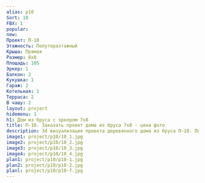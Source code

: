 ```yaml
---
alias: p10
Sort: 10
FBX: 1
popular: 
new: 
Проект: П-10
Этажность: Полутораэтажный
Крыша: Прямая
Размер: 8х8
Площадь: 105
Эркер: 1
Балкон: 2
Кукушка: 1
Гараж: 2
Котельная: 1
Терраса: 2
В чашу: 2
layout: project
hidemenu: 1
h1: Дом из бруса с эркером 7х8
title: П-10. Заказать проект дома из бруса 7х8 - цена фото
description: 3d визуализация проекта деревянного дома из бруса П-10. Площадь 105 м2, размер 7х8. Вы можете внести любые изменения в проект.
image1: project/p10/10_1.jpg
image2: project/p10/10_2.jpg
image3: project/p10/10_3.jpg
image4: project/p10/10_4.jpg
plan1: project/p10/p10-1.jpg
plan2: project/p10/p10-2.jpg
planl: project/p10/p10-f.jpg
---
```

